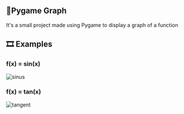 ## 📝Pygame Graph

It's a small project made using Pygame to display a graph of a function

## 🎞 Examples

### f(x) = sin(x)
![sinus](https://i.postimg.cc/vTdhwrDH/image.png)

### f(x) = tan(x)
![tangent](https://i.postimg.cc/rpxtXv4x/image.png)